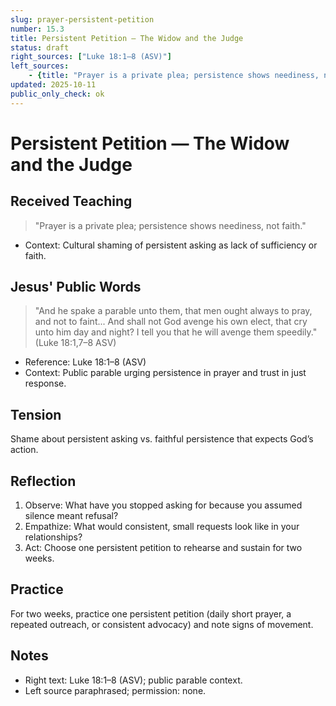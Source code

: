 ```yaml
---
slug: prayer-persistent-petition
number: 15.3
title: Persistent Petition — The Widow and the Judge
status: draft
right_sources: ["Luke 18:1–8 (ASV)"]
left_sources:
	- {title: "Prayer is a private plea; persistence shows neediness, not faith.", type: paraphrase, permission: none}
updated: 2025-10-11
public_only_check: ok
---
```


# Persistent Petition — The Widow and the Judge

## Received Teaching
> "Prayer is a private plea; persistence shows neediness, not faith."
- Context: Cultural shaming of persistent asking as lack of sufficiency or faith.

## Jesus' Public Words
> "And he spake a parable unto them, that men ought always to pray, and not to faint... And shall not God avenge his own elect, that cry unto him day and night? I tell you that he will avenge them speedily." (Luke 18:1,7–8 ASV)
- Reference: Luke 18:1–8 (ASV)
- Context: Public parable urging persistence in prayer and trust in just response.

## Tension
Shame about persistent asking vs. faithful persistence that expects God’s action.

## Reflection
1. Observe: What have you stopped asking for because you assumed silence meant refusal?
2. Empathize: What would consistent, small requests look like in your relationships?
3. Act: Choose one persistent petition to rehearse and sustain for two weeks.

## Practice
For two weeks, practice one persistent petition (daily short prayer, a repeated outreach, or consistent advocacy) and note signs of movement.

## Notes
- Right text: Luke 18:1–8 (ASV); public parable context.
- Left source paraphrased; permission: none.
